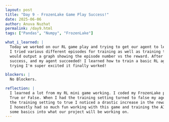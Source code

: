 ```yaml
---
layout: post
title: "Day 9 - FrozenLake Game Play Success!"
date: 2025-06-06
author: Anuva Nuzhat
permalink: /day9.html
tags: ["Pandas", "Numpy", "FrozenLake"]

what_i_learned: |
  Today we worked on our RL game play and trying to get our agent to learn from its environment and make it to the end point. 
  I tried various different episodes for training as well as training the agent with the slippery settings on and off. I also made it so my code
  would output a graph showing the episode number vs the reward. After training my agent with 30,000 different episodes I was able to get 100%
  success, and my agent succeeded! I learned how to train a basic RL agent as well as create graphs to help visualize its progress. After a week of
  trying I'm super excited it finally worked!

blockers: |
  No Blockers.

reflection: |
  I learned a lot from my RL mini game working. I coded my FrozenLake program so that there was a training setting that I could set to boolean 
  True or False. When I had the training setting turned to false my agent achieved very little reward and didn't learn all that much. After turning
  the training setting to true I noticed a drastic increase in the rewards and the more episodes I did the more my agent did well. 
  I honestly had so much fun working with this game and training the AI. It was really cool to see an applicable version of an RL model and learn
  some basics into what our project will be working on.
---
```

